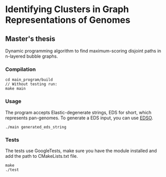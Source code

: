 # Identifying Clusters in Graph Representations of Genomes
## Master's thesis

Dynamic programming algorithm to find maximum-scoring disjoint paths in n-layered bubble graphs.

### Compilation
```
cd main_program/build
// Without testing run:
make main
```

### Usage
The program accepts Elastic-degenerate strings, EDS for short, which represents pan-genomes. To generate a EDS input, you can use [EDSO](https://github.com/webmasterar/edso).

```
./main generated_eds_string
```

### Tests
The tests use GoogleTests, make sure you have the module installed and add the path to CMakeLists.txt file.
```
make
./test
```